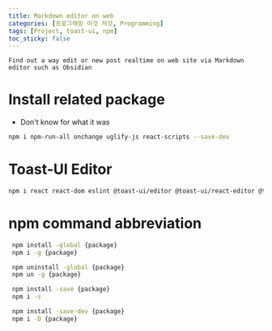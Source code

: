 ```yaml
---
title: Markdown editor on web
categories: [프로그래밍 이것 저것, Programming]
tags: [Project, toast-ui, npm]
toc_sticky: false
---
```


`Find out a way edit or new post realtime on web site via Markdown editor such as Obsidian`

# Install related package

- Don't know for what it was

```sh
npm i npm-run-all onchange uglify-js react-scripts --save-dev
```

# Toast-UI Editor

```sh
npm i react react-dom eslint @toast-ui/editor @toast-ui/react-editor @toast-ui/editor-plugin-chart @toast-ui/editor-plugin-code-syntax-highlight @toast-ui/editor-plugin-color-syntax @toast-ui/editor-plugin-table-merged-cell @toast-ui/editor-plugin-uml --save
```

# npm command abbreviation

```sh
 npm install -global {package}
 npm i -g {package}

 npm uninstall -global {package}
 npm un -g {package}

 npm install -save {package}
 npm i -s

 npm install -save-dev {package}
 npm i -D {package}
```
